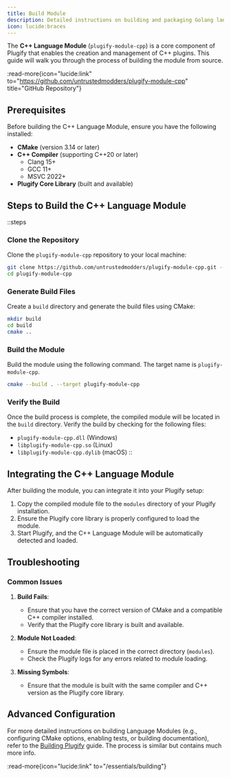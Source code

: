 ```yaml
---
title: Build Module
description: Detailed instructions on building and packaging Golang language module.
icon: lucide:braces
---
```


The **C++ Language Module** (`plugify-module-cpp`) is a core component of Plugify that enables the creation and management of C++ plugins. This guide will walk you through the process of building the module from source.

:read-more{icon="lucide:link" to="https://github.com/untrustedmodders/plugify-module-cpp" title="GitHub Repository"}

## **Prerequisites**

Before building the C++ Language Module, ensure you have the following installed:

- **CMake** (version 3.14 or later)
- **C++ Compiler** (supporting C++20 or later)
    - Clang 15+
    - GCC 11+
    - MSVC 2022+
- **Plugify Core Library** (built and available)

## **Steps to Build the C++ Language Module**

::steps
### **Clone the Repository**
Clone the `plugify-module-cpp` repository to your local machine:

```bash
git clone https://github.com/untrustedmodders/plugify-module-cpp.git --recursive
cd plugify-module-cpp
```

### **Generate Build Files**
Create a `build` directory and generate the build files using CMake:

```bash
mkdir build
cd build
cmake ..
```

### **Build the Module**
Build the module using the following command. The target name is `plugify-module-cpp`.

```bash
cmake --build . --target plugify-module-cpp
```

### **Verify the Build**
Once the build process is complete, the compiled module will be located in the `build` directory. Verify the build by checking for the following files:
- `plugify-module-cpp.dll` (Windows)
- `libplugify-module-cpp.so` (Linux)
- `libplugify-module-cpp.dylib` (macOS)
::

## **Integrating the C++ Language Module**

After building the module, you can integrate it into your Plugify setup:

1. Copy the compiled module file to the `modules` directory of your Plugify installation.
2. Ensure the Plugify core library is properly configured to load the module.
3. Start Plugify, and the C++ Language Module will be automatically detected and loaded.

## **Troubleshooting**

### **Common Issues**
1. **Build Fails**:
    - Ensure that you have the correct version of CMake and a compatible C++ compiler installed.
    - Verify that the Plugify core library is built and available.

2. **Module Not Loaded**:
    - Ensure the module file is placed in the correct directory (`modules`).
    - Check the Plugify logs for any errors related to module loading.

3. **Missing Symbols**:
    - Ensure that the module is built with the same compiler and C++ version as the Plugify core library.

## **Advanced Configuration**

For more detailed instructions on building Language Modules (e.g., configuring CMake options, enabling tests, or building documentation), refer to the [Building Plugify](/essentials/building) guide. The process is similar but contains much more info.

:read-more{icon="lucide:link" to="/essentials/building"}
